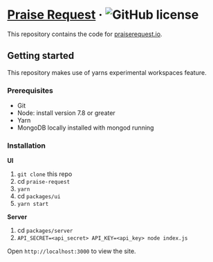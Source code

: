 # [Praise Request](https://praiserequest.io) &middot; ![GitHub license](https://img.shields.io/badge/license-MIT-blue.svg)

This repository contains the code for [praiserequest.io](https://praiserequest.com).

## Getting started

This repository makes use of yarns experimental workspaces feature.

### Prerequisites

* Git
* Node: install version 7.8 or greater
* Yarn
* MongoDB locally installed with mongod running

### Installation

**UI**

1.  `git clone` this repo
2.  cd `praise-request`
3.  `yarn`
4.  cd `packages/ui`
5.  `yarn start`

**Server**

1.  cd `packages/server`
2.  `API_SECRET=<api_secret> API_KEY=<api_key> node index.js`

Open `http://localhost:3000` to view the site.
